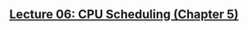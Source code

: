 ## [Lecture 06: CPU Scheduling (Chapter 5)](https://github.com/missystem/cis415review/blob/master/lecture-6-scheduling.pdf)
